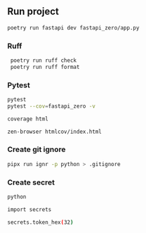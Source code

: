 ## Run project

```bash
poetry run fastapi dev fastapi_zero/app.py

````

### Ruff
```bash
 poetry run ruff check
 poetry run ruff format
```

### Pytest
```bash
pytest
pytest --cov=fastapi_zero -v

coverage html

zen-browser htmlcov/index.html
````

### Create git ignore
```bash
pipx run ignr -p python > .gitignore
````

### Create secret
```bash
python

import secrets

secrets.token_hex(32)
````